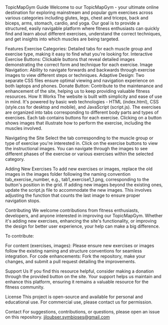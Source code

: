 TopicMapGym Guide
Welcome to our TopicMapGym - your ultimate online destination for exploring mainstream and popular gym exercises across various categories including glutes, legs, chest and triceps, back and biceps, arms, stomach, cardio, and yoga. Our goal is to provide a structured, easily navigable platform where fitness enthusiasts can quickly find and learn about different exercises, understand the correct techniques, and get insights into which muscles are being targeted.

Features
Exercise Categories: Detailed tabs for each muscle group and exercise type, making it easy to find what you're looking for.
Interactive Exercise Buttons: Clickable buttons that reveal detailed images demonstrating the correct form and technique for each exercise.
Image Navigation: Ability to navigate forwards and backwards through exercise images to view different steps or techniques.
Adaptive Design: Two separate CSS files ensure optimal viewing and navigation experience on both laptops and phones.
Donate Button: Contribute to the maintenance and enhancement of the site, helping us to keep providing valuable fitness resources.
How It Works
The website is built with simplicity and ease of use in mind. It's powered by basic web technologies - HTML (index.html), CSS (style.css for desktop and mobile), and JavaScript (script.js). The exercises are organized into tabs corresponding to different body parts and types of exercises. Each tab contains buttons for each exercise. Clicking on a button shows images that illustrate how to perform the exercise, including the muscles involved.

Navigating the Site
Select the tab corresponding to the muscle group or type of exercise you're interested in. Click on the exercise buttons to view the instructional images. You can navigate through the images to see different phases of the exercise or various exercises within the selected category.

Adding New Exercises
To add new exercises or images, replace the old images in the images folder following the naming convention tab_exercise_number, e.g., tab1_exercise1_1.png, corresponding to the button's position in the grid. If adding new images beyond the existing ones, update the script.js file to accommodate the new images. This involves adjusting the function that counts the last image to ensure proper navigation stops.

Contributing
We welcome contributions from fitness enthusiasts, developers, and anyone interested in improving our TopicMapGym. Whether it's adding new exercises, enhancing the site's functionality, or improving the design for better user experience, your help can make a big difference.

To contribute:

For content (exercises, images): Please ensure new exercises or images follow the existing naming and structure conventions for seamless integration.
For code enhancements: Fork the repository, make your changes, and submit a pull request detailing the improvements.

Support Us
If you find this resource helpful, consider making a donation through the provided button on the site. Your support helps us maintain and enhance this platform, ensuring it remains a valuable resource for the fitness community.

License
This project is open-source and available for personal and educational use. For commercial use, please contact us for permission.

Contact
For suggestions, contributions, or questions, please open an issue on this repository.
jjloubser.symbioses@gmail.com